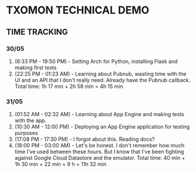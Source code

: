 # TXOMON TECHNICAL DEMO
## TIME TRACKING
### 30/05
1. (6:33 PM - 19:50 PM) - Setting Arch for Python, installing Flask and making first tests
2. (22:25 PM - 01:23 AM) - Learning about Pubnub, wasting time with the UI and an API that I don't really need. Already have the Pubnub callback.
Total time: 1h 17 min + 2h 58 min = 4h 15 min

### 31/05
1. (01:52 AM - 02:32 AM) - Learning about App Engine and making tests with the app.
2. (10:30 AM - 12:00 PM) - Deploying an App Engine application for testing purposes
3. (17:08 PM - 17:30 PM) - I forgot about this. Reading docs?
4. (18:00 PM - 03:00 AM) - Let's be honest. I don't remember how much time I've used between these hours. But I know that I've been fighting against Google Cloud Datastore and the emulator.
Total time: 40 min + 1h 30 min + 22 min + 9 h = 11h 32 min
